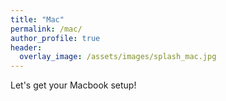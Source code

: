 ```yaml
---
title: "Mac"
permalink: /mac/
author_profile: true
header:
  overlay_image: /assets/images/splash_mac.jpg
---
```


Let's get your Macbook setup!
